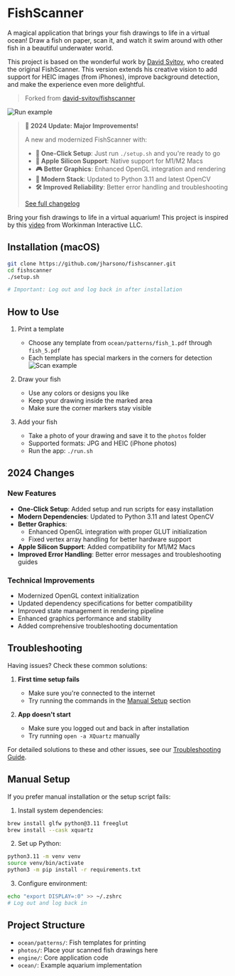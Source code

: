 # FishScanner

A magical application that brings your fish drawings to life in a virtual ocean! Draw a fish on paper, scan it, and watch it swim around with other fish in a beautiful underwater world. 

This project is based on the wonderful work by [David Svitov](https://github.com/david-svitov/fishscanner), who created the original FishScanner. This version extends his creative vision to add support for HEIC images (from iPhones), improve background detection, and make the experience even more delightful.

> Forked from [david-svitov/fishscanner](https://github.com/david-svitov/fishscanner)

![Run example](./images/img1.png)

> **🎉 2024 Update: Major Improvements!**
>
> A new and modernized FishScanner with:
> - **🚀 One-Click Setup**: Just run `./setup.sh` and you're ready to go
> - **📱 Apple Silicon Support**: Native support for M1/M2 Macs
> - **🎮 Better Graphics**: Enhanced OpenGL integration and rendering
> - **🔄 Modern Stack**: Updated to Python 3.11 and latest OpenCV
> - **🛠 Improved Reliability**: Better error handling and troubleshooting
>
> [See full changelog](#2024-changes)

Bring your fish drawings to life in a virtual aquarium! This project is inspired by this [video](https://www.youtube.com/watch?v=ILrr8vToR9Y&feature=emb_logo) from Workinman Interactive LLC.

## Installation (macOS)

```bash
git clone https://github.com/jharsono/fishscanner.git
cd fishscanner
./setup.sh

# Important: Log out and log back in after installation
```

## How to Use

1. Print a template
   - Choose any template from `ocean/patterns/fish_1.pdf` through `fish_5.pdf`
   - Each template has special markers in the corners for detection
   ![Scan example](./images/img2.jpg)

2. Draw your fish
   - Use any colors or designs you like
   - Keep your drawing inside the marked area
   - Make sure the corner markers stay visible

3. Add your fish
   - Take a photo of your drawing and save it to the `photos` folder
   - Supported formats: JPG and HEIC (iPhone photos)
   - Run the app: `./run.sh`

## 2024 Changes

### New Features
- **One-Click Setup**: Added setup and run scripts for easy installation
- **Modern Dependencies**: Updated to Python 3.11 and latest OpenCV
- **Better Graphics**: 
  - Enhanced OpenGL integration with proper GLUT initialization
  - Fixed vertex array handling for better hardware support
- **Apple Silicon Support**: Added compatibility for M1/M2 Macs
- **Improved Error Handling**: Better error messages and troubleshooting guides

### Technical Improvements
- Modernized OpenGL context initialization
- Updated dependency specifications for better compatibility
- Improved state management in rendering pipeline
- Enhanced graphics performance and stability
- Added comprehensive troubleshooting documentation

## Troubleshooting

Having issues? Check these common solutions:

1. **First time setup fails**
   - Make sure you're connected to the internet
   - Try running the commands in the [Manual Setup](#manual-setup) section

2. **App doesn't start**
   - Make sure you logged out and back in after installation
   - Try running `open -a XQuartz` manually

For detailed solutions to these and other issues, see our [Troubleshooting Guide](TROUBLESHOOTING.md).

## Manual Setup

If you prefer manual installation or the setup script fails:

1. Install system dependencies:
```bash
brew install glfw python@3.11 freeglut
brew install --cask xquartz
```

2. Set up Python:
```bash
python3.11 -m venv venv
source venv/bin/activate
python3 -m pip install -r requirements.txt
```

3. Configure environment:
```bash
echo "export DISPLAY=:0" >> ~/.zshrc
# Log out and log back in
```

## Project Structure

- `ocean/patterns/`: Fish templates for printing
- `photos/`: Place your scanned fish drawings here
- `engine/`: Core application code
- `ocean/`: Example aquarium implementation